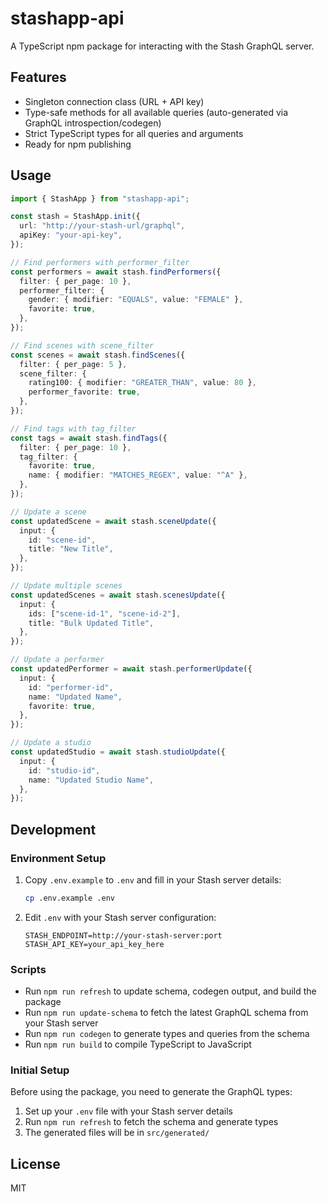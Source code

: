 # stashapp-api

A TypeScript npm package for interacting with the Stash GraphQL server.

## Features

- Singleton connection class (URL + API key)
- Type-safe methods for all available queries (auto-generated via GraphQL introspection/codegen)
- Strict TypeScript types for all queries and arguments
- Ready for npm publishing

## Usage

```ts
import { StashApp } from "stashapp-api";

const stash = StashApp.init({
  url: "http://your-stash-url/graphql",
  apiKey: "your-api-key",
});

// Find performers with performer_filter
const performers = await stash.findPerformers({
  filter: { per_page: 10 },
  performer_filter: {
    gender: { modifier: "EQUALS", value: "FEMALE" },
    favorite: true,
  },
});

// Find scenes with scene_filter
const scenes = await stash.findScenes({
  filter: { per_page: 5 },
  scene_filter: {
    rating100: { modifier: "GREATER_THAN", value: 80 },
    performer_favorite: true,
  },
});

// Find tags with tag_filter
const tags = await stash.findTags({
  filter: { per_page: 10 },
  tag_filter: {
    favorite: true,
    name: { modifier: "MATCHES_REGEX", value: "^A" },
  },
});

// Update a scene
const updatedScene = await stash.sceneUpdate({
  input: {
    id: "scene-id",
    title: "New Title",
  },
});

// Update multiple scenes
const updatedScenes = await stash.scenesUpdate({
  input: {
    ids: ["scene-id-1", "scene-id-2"],
    title: "Bulk Updated Title",
  },
});

// Update a performer
const updatedPerformer = await stash.performerUpdate({
  input: {
    id: "performer-id",
    name: "Updated Name",
    favorite: true,
  },
});

// Update a studio
const updatedStudio = await stash.studioUpdate({
  input: {
    id: "studio-id",
    name: "Updated Studio Name",
  },
});
```

## Development

### Environment Setup

1. Copy `.env.example` to `.env` and fill in your Stash server details:
   ```bash
   cp .env.example .env
   ```

2. Edit `.env` with your Stash server configuration:
   ```
   STASH_ENDPOINT=http://your-stash-server:port
   STASH_API_KEY=your_api_key_here
   ```

### Scripts

- Run `npm run refresh` to update schema, codegen output, and build the package
- Run `npm run update-schema` to fetch the latest GraphQL schema from your Stash server
- Run `npm run codegen` to generate types and queries from the schema
- Run `npm run build` to compile TypeScript to JavaScript

### Initial Setup

Before using the package, you need to generate the GraphQL types:

1. Set up your `.env` file with your Stash server details
2. Run `npm run refresh` to fetch the schema and generate types
3. The generated files will be in `src/generated/`

## License

MIT
